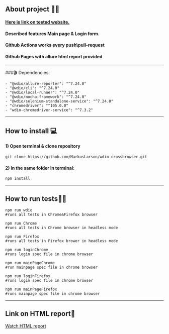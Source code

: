 ## About project 🙌🏻
#### [Here is link on tested website.](https://telnyx.com)
#### Described features Main page & Login form. 
#### Github Actions works every push\pull-request
#### Github Pages with allure html report provided

---
###🎬 Dependencies:
```
- "@wdio/allure-reporter": "^7.24.0"
- "@wdio/cli": "^7.24.0"
- "@wdio/local-runner": "^7.24.0"
- "@wdio/mocha-framework": "^7.24.0"
- "@wdio/selenium-standalone-service": "^7.24.0"
- "chromedriver": "^105.0.0"
- "wdio-chromedriver-service": "^7.3.2"
```
---
## How to install 💻 
#### 1) Open terminal & clone repository
```
git clone https://github.com/MarkusLarson/wdio-crossbrowser.git
```
#### 2) In the same folder in terminal:
```
npm install
```
---
## How to run tests👌🏽
```
npm run wdio
#runs all tests in Chrome&Firefox browser 

npm run Chrome
#runs all tests in Chrome browser in headless mode

npm run Firefox
#runs all tests in Firefox brower in headless mode

npm run loginChrome
#runs login spec file in chrome browser

npm run mainPageChrome
#run mainpage spec file in chrome browser

npm run loginFirefox
#runs login spec file in chrome browser

npm run mainPageFirefox
#runs mainpage spec file in chrome browser
```
---
## Link on HTML report👀
[Watch HTML report](https://markuslarson.github.io/wdio-crossbrowser/)
